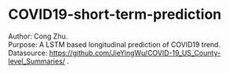 # COVID19-short-term-prediction
Author: Cong Zhu.<br/>
Purpose: A LSTM based longitudinal prediction of COVID19 trend.<br/>
Datasource: https://github.com/JieYingWu/COVID-19_US_County-level_Summaries/ .<br/>
